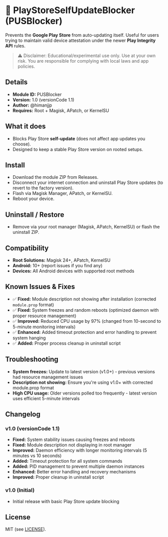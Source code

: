 # 🚫 PlayStoreSelfUpdateBlocker (PUSBlocker)

Prevents the **Google Play Store** from auto-updating itself. Useful for users trying to maintain valid device attestation under the newer **Play Integrity API** rules.

> ⚠️ Disclaimer: Educational/experimental use only. Use at your own risk. You are responsible for complying with local laws and app policies.

## Details
- **Module ID:** PUSBlocker
- **Version:** 1.0 (versionCode 1.1)
- **Author:** @himanjjp
- **Requires:** Root + Magisk, APatch, or KernelSU

## What it does
- Blocks Play Store **self-update** (does not affect app updates you choose).
- Designed to keep a stable Play Store version on rooted setups.

## Install
- Download the module ZIP from Releases.
- Disconnect your internet connection and uninstall Play Store updates (to revert to the factory version).
- Flash via Magisk Manager, APatch, or KernelSU.
- Reboot your device.

## Uninstall / Restore
- Remove via your root manager (Magisk, APatch, KernelSU) or flash the uninstall ZIP.

## Compatibility
- **Root Solutions:** Magisk 24+, APatch, KernelSU
- **Android:** 10+ (report issues if you find any)
- **Devices:** All Android devices with supported root methods

## Known Issues & Fixes
- ✅ **Fixed:** Module description not showing after installation (corrected `module.prop` format)
- ✅ **Fixed:** System freezes and random reboots (optimized daemon with proper resource management)
- ✅ **Improved:** Reduced CPU usage by 97% (changed from 10-second to 5-minute monitoring intervals)
- ✅ **Enhanced:** Added timeout protection and error handling to prevent system hanging
- ✅ **Added:** Proper process cleanup in uninstall script

## Troubleshooting
- **System freezes:** Update to latest version (v1.0+) - previous versions had resource management issues
- **Description not showing:** Ensure you're using v1.0+ with corrected module.prop format
- **High CPU usage:** Older versions polled too frequently - latest version uses efficient 5-minute intervals

## Changelog
### v1.0 (versionCode 1.1)
- **Fixed:** System stability issues causing freezes and reboots
- **Fixed:** Module description not displaying in root manager
- **Improved:** Daemon efficiency with longer monitoring intervals (5 minutes vs 10 seconds)
- **Added:** Timeout protection for all system commands
- **Added:** PID management to prevent multiple daemon instances
- **Enhanced:** Better error handling and recovery mechanisms
- **Improved:** Proper cleanup in uninstall script

### v1.0 (Initial)
- Initial release with basic Play Store update blocking

## License
MIT (see [LICENSE](./LICENSE)).
